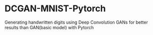 # DCGAN-MNIST-Pytorch
Generating handwritten digits using Deep Convolution GANs for better results than GAN(basic model) with Pytorch
